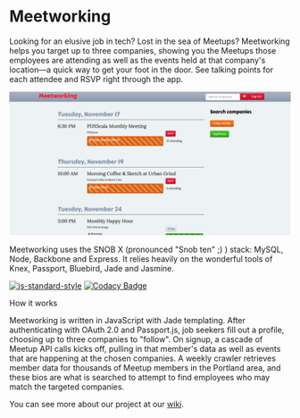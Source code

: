 # Meetworking

Looking for an elusive job in tech? Lost in the sea of Meetups? Meetworking helps you target up to three companies, showing you the Meetups those employees are attending as well as the events held at that company's location—a quick way to get your foot in the door. See talking points for each attendee and RSVP right through the app.

![Example dashboard of Meetworking](public/wiki/dash.png)

Meetworking uses the SNOB X (pronounced "Snob ten" ;) ) stack: MySQL, Node, Backbone and Express. It relies heavily on the wonderful tools of Knex, Passport, Bluebird, Jade and Jasmine.

[![js-standard-style](https://img.shields.io/badge/code%20style-standard-brightgreen.svg)](http://standardjs.com/)
[![Codacy Badge](https://api.codacy.com/project/badge/grade/3fb0630a2b464381881d903efd48aac1)](https://www.codacy.com/app/mlillie87/meetworking-app)

How it works

Meetworking is written in JavaScript with Jade templating. After authenticating with OAuth 2.0 and Passport.js, job seekers fill out a profile, choosing up to three companies to "follow". On signup, a cascade of Meetup API calls kicks off, pulling in that member's data as well as events that are happening at the chosen companies. A weekly crawler retrieves member data for thousands of Meetup members in the Portland area, and these bios are what is searched to attempt to find employees who may match the targeted companies.

You can see more about our project at our [wiki](https://github.com/MeetWorking/meetworking-app/wiki).
